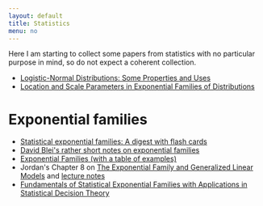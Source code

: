 ```yaml
---
layout: default
title: Statistics
menu: no
---
```


Here I am starting to collect some papers from statistics with no particular purpose in mind, so do not expect a coherent collection. 


* [Logistic-Normal Distributions: Some Properties and Uses](https://www.jstor.org/stable/2335470?seq=1#page_scan_tab_contents)
* [Location and Scale Parameters in Exponential Families of Distributions](https://projecteuclid.org/download/pdf_1/euclid.aoms/1177704466)

# Exponential families

* [Statistical exponential families: A digest with flash cards](https://arxiv.org/pdf/0911.4863.pdf)
* [David Blei's rather short notes on exponential families](https://www.cs.princeton.edu/courses/archive/fall11/cos597C/lectures/exponential-families.pdf)
* [Exponential Families (with a table of examples)](http://www2.stat.duke.edu/courses/Spring11/sta114/lec/expofam.pdf)
* Jordan's Chapter 8 on [The Exponential Family and Generalized Linear Models](https://www.stat.berkeley.edu/~mjwain/Fall2012_Stat241a/reader_ch8.pdf) and [lecture notes](https://people.eecs.berkeley.edu/~jordan/courses/281A-fall04/lectures/lec-10-7.ps)
* [Fundamentals of Statistical Exponential Families with Applications in Statistical Decision Theory](https://www.jstor.org/stable/4355554)
